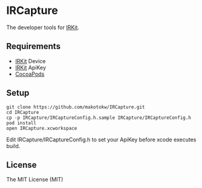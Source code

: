 IRCapture
=====================

The developer tools for [IRKit](http://getirkit.com/).

## Requirements

* [IRKit](http://getirkit.com/) Device
* [IRKit](http://getirkit.com/) ApiKey
* [CocoaPods](http://cocoapods.org/)

## Setup

```
git clone https://github.com/makotokw/IRCapture.git
cd IRCapture
cp -p IRCapture/IRCaptureConfig.h.sample IRCapture/IRCaptureConfig.h
pod install
open IRCapture.xcworkspace
```

Edit IRCapture/IRCaptureConfig.h to set your ApiKey before xcode executes build. 

## License

The MIT License (MIT)